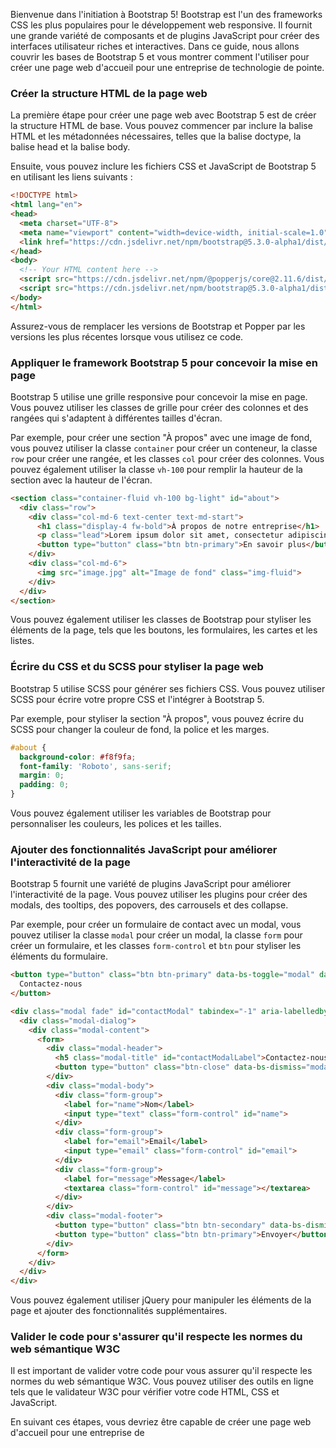 Bienvenue dans l'initiation à Bootstrap 5! Bootstrap est l'un des frameworks CSS les plus populaires pour le développement web responsive. Il fournit une grande variété de composants et de plugins JavaScript pour créer des interfaces utilisateur riches et interactives. Dans ce guide, nous allons couvrir les bases de Bootstrap 5 et vous montrer comment l'utiliser pour créer une page web d'accueil pour une entreprise de technologie de pointe.

### Créer la structure HTML de la page web

La première étape pour créer une page web avec Bootstrap 5 est de créer la structure HTML de base. Vous pouvez commencer par inclure la balise HTML et les métadonnées nécessaires, telles que la balise doctype, la balise head et la balise body.

Ensuite, vous pouvez inclure les fichiers CSS et JavaScript de Bootstrap 5 en utilisant les liens suivants :

```html
<!DOCTYPE html>
<html lang="en">
<head>
  <meta charset="UTF-8">
  <meta name="viewport" content="width=device-width, initial-scale=1.0">
  <link href="https://cdn.jsdelivr.net/npm/bootstrap@5.3.0-alpha1/dist/css/bootstrap.min.css" rel="stylesheet" integrity="sha384-KyZXEAg3QhqLMpG8r+Knujsl7/1L_dstPt3HV5HzF6Gvk/e9T9hXmJ58bldgTk+" crossorigin="anonymous">
</head>
<body>
  <!-- Your HTML content here -->
  <script src="https://cdn.jsdelivr.net/npm/@popperjs/core@2.11.6/dist/umd/popper.min.js" integrity="sha384-oBqDVmMz4fnFO9gybBud7TlRbs/ic4AwGcFZOxg5DpPt8EgeUIgIwzjWfXQKWA3" crossorigin="anonymous"></script>
  <script src="https://cdn.jsdelivr.net/npm/bootstrap@5.3.0-alpha1/dist/js/bootstrap.min.js" integrity="sha384-cn7l7gDp0eyniUwwAZgrzD06kc/tftFf19TOAs2zVinnD/C7E91j9yyk5//jjpt/" crossorigin="anonymous"></script>
</body>
</html>
```

Assurez-vous de remplacer les versions de Bootstrap et Popper par les versions les plus récentes lorsque vous utilisez ce code.

### Appliquer le framework Bootstrap 5 pour concevoir la mise en page

Bootstrap 5 utilise une grille responsive pour concevoir la mise en page. Vous pouvez utiliser les classes de grille pour créer des colonnes et des rangées qui s'adaptent à différentes tailles d'écran.

Par exemple, pour créer une section "À propos" avec une image de fond, vous pouvez utiliser la classe `container` pour créer un conteneur, la classe `row` pour créer une rangée, et les classes `col` pour créer des colonnes. Vous pouvez également utiliser la classe `vh-100` pour remplir la hauteur de la section avec la hauteur de l'écran.

```html
<section class="container-fluid vh-100 bg-light" id="about">
  <div class="row">
    <div class="col-md-6 text-center text-md-start">
      <h1 class="display-4 fw-bold">À propos de notre entreprise</h1>
      <p class="lead">Lorem ipsum dolor sit amet, consectetur adipiscing elit. Nullam id felis et ipsum bibendum ultrices.</p>
      <button type="button" class="btn btn-primary">En savoir plus</button>
    </div>
    <div class="col-md-6">
      <img src="image.jpg" alt="Image de fond" class="img-fluid">
    </div>
  </div>
</section>
```

Vous pouvez également utiliser les classes de Bootstrap pour styliser les éléments de la page, tels que les boutons, les formulaires, les cartes et les listes.

### Écrire du CSS et du SCSS pour styliser la page web

Bootstrap 5 utilise SCSS pour générer ses fichiers CSS. Vous pouvez utiliser SCSS pour écrire votre propre CSS et l'intégrer à Bootstrap 5.

Par exemple, pour styliser la section "À propos", vous pouvez écrire du SCSS pour changer la couleur de fond, la police et les marges.

```scss
#about {
  background-color: #f8f9fa;
  font-family: 'Roboto', sans-serif;
  margin: 0;
  padding: 0;
}
```

Vous pouvez également utiliser les variables de Bootstrap pour personnaliser les couleurs, les polices et les tailles.

### Ajouter des fonctionnalités JavaScript pour améliorer l'interactivité de la page

Bootstrap 5 fournit une variété de plugins JavaScript pour améliorer l'interactivité de la page. Vous pouvez utiliser les plugins pour créer des modals, des tooltips, des popovers, des carrousels et des collapse.

Par exemple, pour créer un formulaire de contact avec un modal, vous pouvez utiliser la classe `modal` pour créer un modal, la classe `form` pour créer un formulaire, et les classes `form-control` et `btn` pour styliser les éléments du formulaire.

```html
<button type="button" class="btn btn-primary" data-bs-toggle="modal" data-bs-target="#contactModal">
  Contactez-nous
</button>

<div class="modal fade" id="contactModal" tabindex="-1" aria-labelledby="contactModalLabel" aria-hidden="true">
  <div class="modal-dialog">
    <div class="modal-content">
      <form>
        <div class="modal-header">
          <h5 class="modal-title" id="contactModalLabel">Contactez-nous</h5>
          <button type="button" class="btn-close" data-bs-dismiss="modal" aria-label="Close"></button>
        </div>
        <div class="modal-body">
          <div class="form-group">
            <label for="name">Nom</label>
            <input type="text" class="form-control" id="name">
          </div>
          <div class="form-group">
            <label for="email">Email</label>
            <input type="email" class="form-control" id="email">
          </div>
          <div class="form-group">
            <label for="message">Message</label>
            <textarea class="form-control" id="message"></textarea>
          </div>
        </div>
        <div class="modal-footer">
          <button type="button" class="btn btn-secondary" data-bs-dismiss="modal">Fermer</button>
          <button type="button" class="btn btn-primary">Envoyer</button>
        </div>
      </form>
    </div>
  </div>
</div>
```

Vous pouvez également utiliser jQuery pour manipuler les éléments de la page et ajouter des fonctionnalités supplémentaires.

### Valider le code pour s'assurer qu'il respecte les normes du web sémantique W3C

Il est important de valider votre code pour vous assurer qu'il respecte les normes du web sémantique W3C. Vous pouvez utiliser des outils en ligne tels que le validateur W3C pour vérifier votre code HTML, CSS et JavaScript.

En suivant ces étapes, vous devriez être capable de créer une page web d'accueil pour une entreprise de